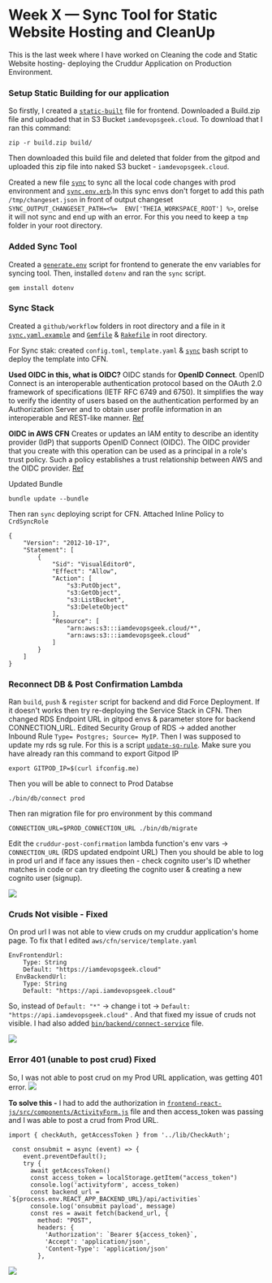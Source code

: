 # Week X — Sync Tool for Static Website Hosting and CleanUp

This is the last week where I have worked on Cleaning the code and Static Website hosting- deploying the Cruddur Application on Production Environment. 

### Setup Static Building for our application
So firstly, I created a [`static-built`](https://github.com/krunalijain/aws-bootcamp-cruddur-2023/blob/main/bin/frontend/static-build) file for frontend. Downloaded a Build.zip file and uploaded that in S3 Bucket `iamdevopsgeek.cloud`. To download that I ran this command:
```
zip -r build.zip build/
```
Then downloaded this build file and deleted that folder from the gitpod and uploaded this zip file into naked S3 bucket - `iamdevopsgeek.cloud`.

Created a new file [`sync`](https://github.com/krunalijain/aws-bootcamp-cruddur-2023/blob/main/bin/frontend/sync) to sync all the local code changes with prod environment and [`sync.env.erb`](https://github.com/krunalijain/aws-bootcamp-cruddur-2023/blob/main/erb/sync.env.erb).In this sync envs don't forget to add this path `/tmp/changeset.json` in front of output changeset `SYNC_OUTPUT_CHANGESET_PATH=<%=  ENV['THEIA_WORKSPACE_ROOT'] %>`, orelse it will not sync and end up with an error. For this you need to keep a `tmp` folder in your root directory.

### Added Sync Tool
Created a [`generate.env`](https://github.com/krunalijain/aws-bootcamp-cruddur-2023/blob/main/bin/frontend/generate-env) script for frontend to generate the env variables for syncing tool. Then, installed `dotenv` and ran the `sync` script.
```
gem install dotenv
```
### Sync Stack
Created a `github/workflow` folders in root directory and a file in it [`sync.yaml.example`](https://github.com/krunalijain/aws-bootcamp-cruddur-2023/blob/main/github/workflows/sync.yaml.example) and [`Gemfile`](https://github.com/krunalijain/aws-bootcamp-cruddur-2023/blob/main/Gemfile) & [`Rakefile`](https://github.com/krunalijain/aws-bootcamp-cruddur-2023/blob/main/Rakefile) in root directory.

For Sync stak: created `config.toml`, `template.yaml` & [`sync`](https://github.com/krunalijain/aws-bootcamp-cruddur-2023/blob/main/bin/cfn/sync) bash script to deploy the template into CFN. 

**Used OIDC in this, what is OIDC?**
OIDC stands for **OpenID Connect**. OpenID Connect is an interoperable authentication protocol based on the OAuth 2.0 framework of specifications (IETF RFC 6749 and 6750). It simplifies the way to verify the identity of users based on the authentication performed by an Authorization Server and to obtain user profile information in an interoperable and REST-like manner. [Ref](https://openid.net/developers/how-connect-works/) 

**OIDC in AWS CFN**
Creates or updates an IAM entity to describe an identity provider (IdP) that supports OpenID Connect (OIDC). The OIDC provider that you create with this operation can be used as a principal in a role's trust policy. Such a policy establishes a trust relationship between AWS and the OIDC provider.
[Ref](https://docs.aws.amazon.com/AWSCloudFormation/latest/UserGuide/aws-resource-iam-oidcprovider.html)

Updated Bundle
```
bundle update --bundle
```

Then ran `sync` deploying script for CFN. 
Attached Inline Policy to `CrdSyncRole`
```
{
	"Version": "2012-10-17",
	"Statement": [
		{
			"Sid": "VisualEditor0",
			"Effect": "Allow",
			"Action": [
				"s3:PutObject",
				"s3:GetObject",
				"s3:ListBucket",
				"s3:DeleteObject"
			],
			"Resource": [
				"arn:aws:s3:::iamdevopsgeek.cloud/*",
				"arn:aws:s3:::iamdevopsgeek.cloud"
			]
		}
	]
}
```

### Reconnect DB & Post Confirmation Lambda
Ran `build`, `push` & `register` script for backend and did Force Deployment. If it doesn't works then try re-deploying the Service Stack in CFN. 
Then changed RDS Endpoint URL in gitpod envs & parameter store for backend CONNECTION_URL. Edited Security Group of RDS -> added another Inbound Rule
`Type= Postgres; Source= MyIP`. 
Then I was supposed to update my rds sg rule. For this is a script [`update-sg-rule`](https://github.com/krunalijain/aws-bootcamp-cruddur-2023/blob/main/bin/rds/update-sg-rule). Make sure you have already ran this command to export Gitpod IP
```
export GITPOD_IP=$(curl ifconfig.me) 
```
Then you will be able to connect to Prod Databse 
```
./bin/db/connect prod
```
Then ran migration file for pro environment by this command 
```
CONNECTION_URL=$PROD_CONNECTION_URL ./bin/db/migrate
```
Edit the `cruddur-post-confirmation` lambda function's env vars -> `CONNECTION_URL` (RDS updated endpoint URL)
Then you should be able to log in prod url and if face any issues then - check cognito user's ID whether matches in code or can try dleeting the cognito user & creating a new cognito user (signup).

![](https://github.com/krunalijain/aws-bootcamp-cruddur-2023/assets/115455157/3922aa45-e778-4a2e-bbff-5856ad9d86cc)

### Cruds Not visible - Fixed
On prod url I was not able to view cruds on my cruddur application's home page. To fix that I edited `aws/cfn/service/template.yaml` 
```
EnvFrontendUrl:
    Type: String
    Default: "https://iamdevopsgeek.cloud"
  EnvBackendUrl:
    Type: String
    Default: "https://api.iamdevopsgeek.cloud"
```
So, instead of `Default: "*"` -> change i tot -> `Default: "https://api.iamdevopsgeek.cloud"` . And that fixed my issue of cruds not visible. I had also added [`bin/backend/connect-service`](https://github.com/krunalijain/aws-bootcamp-cruddur-2023/blob/b4733c6716d711c673757605d830cda556e9f39e/bin/backend/connect-service) file.

![](https://github.com/krunalijain/aws-bootcamp-cruddur-2023/assets/115455157/8b85d78b-00bf-446f-893a-635492186fa8)

### Error 401 (unable to post crud) Fixed
So, I was not able to post crud on my Prod URL application, was getting 401 error. 
![](https://github.com/krunalijain/aws-bootcamp-cruddur-2023/assets/115455157/b2039fe0-18d8-4ef4-bd10-8f4c01f84c3e)

**To solve this -**
I had to add the authorization in [`frontend-react-js/src/components/ActivityForm.js`](https://github.com/krunalijain/aws-bootcamp-cruddur-2023/blob/2e84e27eb530f74be1ac9ba86ddae90d986f70db/frontend-react-js/src/components/ActivityForm.js) file and then access_token was passing and I was able to post a crud from Prod URL.
```
import { checkAuth, getAccessToken } from '../lib/CheckAuth';
```

```
 const onsubmit = async (event) => {
    event.preventDefault();
    try {
      await getAccessToken()
      const access_token = localStorage.getItem("access_token")
      console.log('activityform', access_token)
      const backend_url = `${process.env.REACT_APP_BACKEND_URL}/api/activities`
      console.log('onsubmit payload', message)
      const res = await fetch(backend_url, {
        method: "POST",
        headers: {
          'Authorization': `Bearer ${access_token}`,
          'Accept': 'application/json',
          'Content-Type': 'application/json'
        },
```

![](https://github.com/krunalijain/aws-bootcamp-cruddur-2023/assets/115455157/9f872820-71fa-4de8-bd16-37f89f7ad969)












